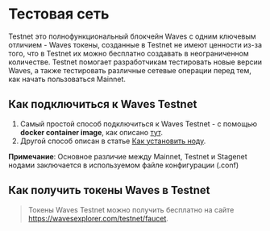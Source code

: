 # Тестовая сеть

Testnet это полнофункциональный блокчейн Waves с одним ключевым отличием - Waves токены, созданные в Testnet не имеют ценности из-за того, что в Testnet их можно бесплатно создавать в неограниченном количестве. Testnet помогает разработчикам тестировать новые версии Waves, а также тестировать различные сетевые операции перед тем, как начать пользоваться Mainnet.

## Как подключиться к Waves Testnet

1. Самый простой способ подключиться к Waves Testnet - с помощью **docker container image**, как описано [тут](/ru/waves-node/waves-node-in-docker).
2. Другой способ описан в статье [Как установить ноду](/ru/waves-node/how-to-install-a-node/how-to-install-a-node).

**Примечание**: Основное различие между Mainnet, Testnet и Stagenet нодами заключается в используемом файле конфигурации (.conf)

## Как получить токены Waves в Testnet

> Токены Waves Testnet можно получить бесплатно на сайте <https://wavesexplorer.com/testnet/faucet>.
